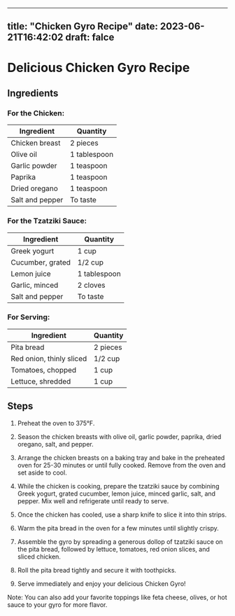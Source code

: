 
---
title: "Chicken Gyro Recipe"
date: 2023-06-21T16:42:02
draft: falce
---

# Delicious Chicken Gyro Recipe

## Ingredients

### For the Chicken:
| Ingredient | Quantity |
|------------|----------|
| Chicken breast | 2 pieces |
| Olive oil | 1 tablespoon |
| Garlic powder | 1 teaspoon |
| Paprika | 1 teaspoon |
| Dried oregano | 1 teaspoon |
| Salt and pepper | To taste |

### For the Tzatziki Sauce:
| Ingredient | Quantity |
|------------|----------|
| Greek yogurt | 1 cup |
| Cucumber, grated | 1/2 cup |
| Lemon juice | 1 tablespoon |
| Garlic, minced | 2 cloves |
| Salt and pepper | To taste |

### For Serving:
| Ingredient | Quantity |
|------------|----------|
| Pita bread | 2 pieces |
| Red onion, thinly sliced | 1/2 cup |
| Tomatoes, chopped | 1 cup |
| Lettuce, shredded | 1 cup |

## Steps

1. Preheat the oven to 375°F.

2. Season the chicken breasts with olive oil, garlic powder, paprika, dried oregano, salt, and pepper.

3. Arrange the chicken breasts on a baking tray and bake in the preheated oven for 25-30 minutes or until fully cooked. Remove from the oven and set aside to cool.

4. While the chicken is cooking, prepare the tzatziki sauce by combining Greek yogurt, grated cucumber, lemon juice, minced garlic, salt, and pepper. Mix well and refrigerate until ready to serve.

5. Once the chicken has cooled, use a sharp knife to slice it into thin strips.

6. Warm the pita bread in the oven for a few minutes until slightly crispy.

7. Assemble the gyro by spreading a generous dollop of tzatziki sauce on the pita bread, followed by lettuce, tomatoes, red onion slices, and sliced chicken.

8. Roll the pita bread tightly and secure it with toothpicks.

9. Serve immediately and enjoy your delicious Chicken Gyro!

Note: You can also add your favorite toppings like feta cheese, olives, or hot sauce to your gyro for more flavor.
